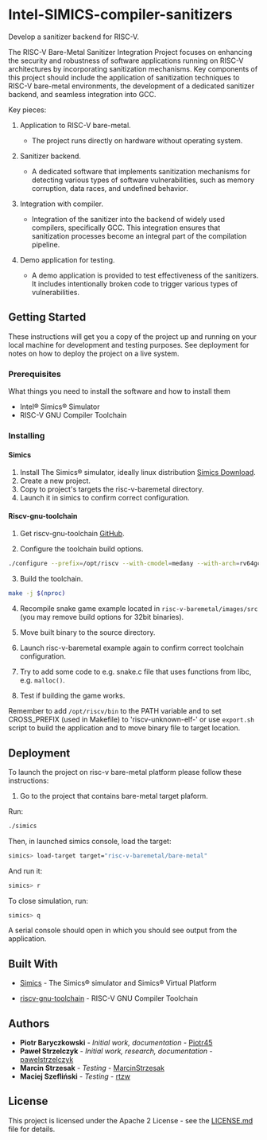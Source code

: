 # Intel-SIMICS-compiler-sanitizers

Develop a sanitizer backend for RISC-V.

The RISC-V Bare-Metal Sanitizer Integration Project focuses on enhancing the security and robustness of software applications running on RISC-V architectures by incorporating sanitization mechanisms. Key components of this project should include the application of sanitization techniques to RISC-V bare-metal environments, the development of a dedicated sanitizer backend, and seamless integration into GCC.

Key pieces:

1. Application to RISC-V bare-metal.

   * The project runs directly on hardware without operating system.

2. Sanitizer backend.
   * A dedicated software that implements sanitization mechanisms for detecting various types of software vulnerabilities, such as memory corruption, data races, and undefined behavior.

3. Integration with compiler.
   * Integration of the sanitizer into the backend of widely used compilers, specifically GCC. This integration ensures that sanitization processes become an integral part of the compilation pipeline.

4. Demo application for testing.

   * A demo application is provided to test effectiveness of the sanitizers. It includes intentionally broken code to trigger various types of vulnerabilities.

## Getting Started

These instructions will get you a copy of the project up and running on your local machine for development and testing purposes. See deployment for notes on how to deploy the project on a live system.

### Prerequisites

What things you need to install the software and how to install them

* Intel® Simics® Simulator
* RISC-V GNU Compiler Toolchain

### Installing

#### Simics

1. Install The Simics® simulator, ideally linux distribution
   [Simics Download](https://lemcenter.intel.com/productDownload/?Product=256660e5-a404-4390-b436-f64324d94959).
2. Create a new project.
3. Copy to project's targets the risc-v-baremetal directory.
4. Launch it in simics to confirm correct configuration.

#### Riscv-gnu-toolchain

1. Get riscv-gnu-toolchain [GitHub](https://github.com/riscv-collab/riscv-gnu-toolchain).

2. Configure the toolchain build options.

```bash
./configure --prefix=/opt/riscv --with-cmodel=medany --with-arch=rv64gc --with-abi=lp64
```

3. Build the toolchain.

```bash
make -j $(nproc)
```

4. Recompile snake game example located in `risc-v-baremetal/images/src` (you may remove build options for 32bit binaries).

5. Move built binary to the source directory.

6. Launch risc-v-baremetal example again to confirm correct toolchain configuration.

7. Try to add some code to e.g. snake.c file that uses functions from libc, e.g. `malloc()`.

8. Test if building the game  works.

Remember to add `/opt/riscv/bin` to the PATH variable and to set CROSS_PREFIX (used in Makefile) to 'riscv-unknown-elf-' or use `export.sh` script to build the application and to move binary file to target location.

## Deployment

To launch the project on risc-v bare-metal platform please follow these instructions:

1. Go to the project that contains bare-metal target plaform.

Run:

```bash
./simics
```

Then, in launched simics console, load the target:

```bash
simics> load-target target="risc-v-baremetal/bare-metal"
```

And run it:

```bash
simics> r
```

To close simulation, run:

```bash
simics> q
```

A serial console should open in which you should see output from the application.

## Built With

* [Simics](https://www.intel.com/content/www/us/en/developer/articles/tool/simics-simulator.html) - The Simics® simulator and Simics® Virtual Platform

* [riscv-gnu-toolchain](https://github.com/riscv-collab/riscv-gnu-toolchain) - RISC-V GNU Compiler Toolchain

## Authors

* **Piotr Baryczkowski** - *Initial work, documentation* - [Piotr45](https://github.com/Piotr45)
* **Paweł Strzelczyk** - *Initial work, research, documentation* - [pawelstrzelczyk](https://github.com/pawelstrzelczyk)
* **Marcin Strzesak** - *Testing* - [MarcinStrzesak](https://github.com/MarcinStrzesak)
* **Maciej Szefliński** - *Testing* - [rtzw](https://github.com/rtzw)

## License

This project is licensed under the Apache 2 License - see the [LICENSE.md](LICENSE.md) file for details.
